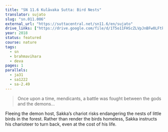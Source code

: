 ```yaml
---
title: "SN 11.6 Kulāvaka Sutta: Bird Nests"
translator: sujato
slug: "sn.011.006"
external_url: "https://suttacentral.net/sn11.6/en/sujato"
drive_links: ["https://drive.google.com/file/d/1T5o11FHScZLVpJnBFw0LFtkW1CzwuJzW/view?usp=drivesdk"]
year: 2018
status: featured
course: nature
tags:
  - sn
  - brahmavihara
  - deva
pages: 1
parallels:
  - ja31
  - sa1222
  - sa-2.49
---
```


> Once upon a time, mendicants, a battle was fought between the gods and the demons...

Fleeing the demon host, Sakka’s chariot risks endangering the nests of little birds in the forest. Rather than render the birds homeless, Sakka instructs his charioteer to turn back, even at the cost of his life.


